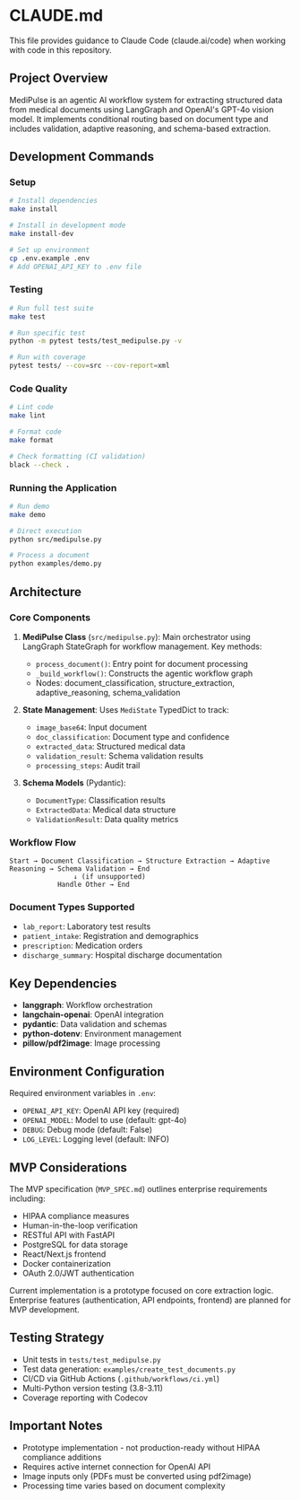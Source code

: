 # CLAUDE.md

This file provides guidance to Claude Code (claude.ai/code) when working with code in this repository.

## Project Overview

MediPulse is an agentic AI workflow system for extracting structured data from medical documents using LangGraph and OpenAI's GPT-4o vision model. It implements conditional routing based on document type and includes validation, adaptive reasoning, and schema-based extraction.

## Development Commands

### Setup
```bash
# Install dependencies
make install

# Install in development mode
make install-dev

# Set up environment
cp .env.example .env
# Add OPENAI_API_KEY to .env file
```

### Testing
```bash
# Run full test suite
make test

# Run specific test
python -m pytest tests/test_medipulse.py -v

# Run with coverage
pytest tests/ --cov=src --cov-report=xml
```

### Code Quality
```bash
# Lint code
make lint

# Format code  
make format

# Check formatting (CI validation)
black --check .
```

### Running the Application
```bash
# Run demo
make demo

# Direct execution
python src/medipulse.py

# Process a document
python examples/demo.py
```

## Architecture

### Core Components

1. **MediPulse Class** (`src/medipulse.py`): Main orchestrator using LangGraph StateGraph for workflow management. Key methods:
   - `process_document()`: Entry point for document processing
   - `_build_workflow()`: Constructs the agentic workflow graph
   - Nodes: document_classification, structure_extraction, adaptive_reasoning, schema_validation

2. **State Management**: Uses `MediState` TypedDict to track:
   - `image_base64`: Input document
   - `doc_classification`: Document type and confidence
   - `extracted_data`: Structured medical data
   - `validation_result`: Schema validation results
   - `processing_steps`: Audit trail

3. **Schema Models** (Pydantic):
   - `DocumentType`: Classification results
   - `ExtractedData`: Medical data structure
   - `ValidationResult`: Data quality metrics

### Workflow Flow
```
Start → Document Classification → Structure Extraction → Adaptive Reasoning → Schema Validation → End
                ↓ (if unsupported)
            Handle Other → End
```

### Document Types Supported
- `lab_report`: Laboratory test results
- `patient_intake`: Registration and demographics
- `prescription`: Medication orders
- `discharge_summary`: Hospital discharge documentation

## Key Dependencies

- **langgraph**: Workflow orchestration
- **langchain-openai**: OpenAI integration
- **pydantic**: Data validation and schemas
- **python-dotenv**: Environment management
- **pillow/pdf2image**: Image processing

## Environment Configuration

Required environment variables in `.env`:
- `OPENAI_API_KEY`: OpenAI API key (required)
- `OPENAI_MODEL`: Model to use (default: gpt-4o)
- `DEBUG`: Debug mode (default: False)
- `LOG_LEVEL`: Logging level (default: INFO)

## MVP Considerations

The MVP specification (`MVP_SPEC.md`) outlines enterprise requirements including:
- HIPAA compliance measures
- Human-in-the-loop verification
- RESTful API with FastAPI
- PostgreSQL for data storage
- React/Next.js frontend
- Docker containerization
- OAuth 2.0/JWT authentication

Current implementation is a prototype focused on core extraction logic. Enterprise features (authentication, API endpoints, frontend) are planned for MVP development.

## Testing Strategy

- Unit tests in `tests/test_medipulse.py`
- Test data generation: `examples/create_test_documents.py`
- CI/CD via GitHub Actions (`.github/workflows/ci.yml`)
- Multi-Python version testing (3.8-3.11)
- Coverage reporting with Codecov

## Important Notes

- Prototype implementation - not production-ready without HIPAA compliance additions
- Requires active internet connection for OpenAI API
- Image inputs only (PDFs must be converted using pdf2image)
- Processing time varies based on document complexity